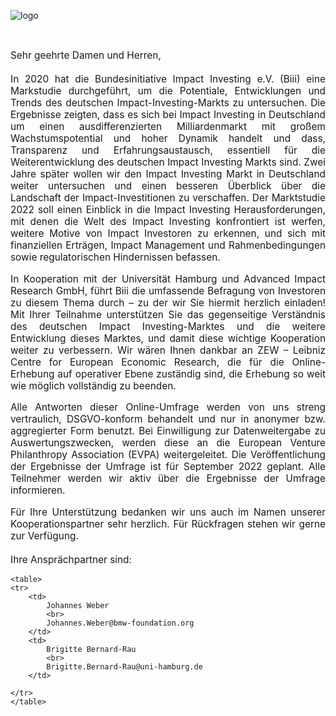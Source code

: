 

![logo](/{{AppPrefix}}/img/biii/biii-logo.PNG)

<br>


<p style='text-align: justify; font-size: 110%'>
    Sehr geehrte Damen und Herren,
    <br>
    <br>
    In 2020 hat die Bundesinitiative Impact Investing e.V. (Biii) eine Markstudie durchgeführt, um die Potentiale, Entwicklungen und Trends des deutschen Impact-Investing-Markts zu untersuchen. Die Ergebnisse zeigten, dass es sich bei Impact Investing in Deutschland um einen ausdifferenzierten Milliardenmarkt mit großem Wachstumspotential und hoher Dynamik handelt und dass, Transparenz und Erfahrungsaustausch, essentiell für die Weiterentwicklung des deutschen Impact Investing Markts sind. Zwei Jahre später wollen wir den Impact Investing Markt in Deutschland weiter untersuchen und einen besseren Überblick über die Landschaft der Impact-Investitionen zu verschaffen. Der Marktstudie 2022 soll einen Einblick in die Impact Investing Herausforderungen, mit denen die Welt des Impact Investing konfrontiert ist werfen, weitere Motive von Impact Investoren zu erkennen, und sich mit finanziellen Erträgen, Impact Management und Rahmenbedingungen sowie regulatorischen Hindernissen befassen. 
</p>

<p style='text-align: justify; font-size: 110%'>
    In Kooperation mit der Universität Hamburg und Advanced Impact Research GmbH, führt Biii die umfassende Befragung von Investoren zu diesem Thema durch – zu der wir Sie hiermit herzlich einladen!  Mit Ihrer Teilnahme unterstützen Sie das gegenseitige Verständnis des deutschen Impact Investing-Marktes und die weitere Entwicklung dieses Marktes, und damit diese wichtige Kooperation weiter zu verbessern. Wir wären Ihnen dankbar an ZEW – Leibniz Centre for European Economic Research, die für die Online-Erhebung auf operativer Ebene zuständig sind, die Erhebung so weit wie möglich vollständig zu beenden.
</p>

<p style='text-align: justify; font-size: 110%'>
    Alle Antworten dieser Online-Umfrage werden von uns streng vertraulich, DSGVO-konform behandelt und nur in anonymer bzw. aggregierter Form benutzt. Bei Einwilligung zur Datenweitergabe zu Auswertungszwecken, werden diese an die European Venture Philanthropy Association (EVPA) weitergeleitet. Die Veröffentlichung der Ergebnisse der Umfrage ist für September 2022 geplant. Alle Teilnehmer werden wir aktiv über die Ergebnisse der Umfrage informieren.
</p>


<p style='text-align: justify; font-size: 110%'>
    Für Ihre Unterstützung bedanken wir uns auch im Namen unserer Kooperationspartner sehr herzlich. Für Rückfragen stehen wir gerne zur Verfügung. 
    <br>
    <br>
    Ihre Ansprächpartner sind:
    <br>

    <table>
    <tr>
        <td>
            Johannes Weber
            <br>
            Johannes.Weber@bmw-foundation.org			
        </td>
        <td>
            Brigitte Bernard-Rau
            <br>
            Brigitte.Bernard-Rau@uni-hamburg.de							
        </td>
    
    </tr>
    </table>
</p>

<br>



